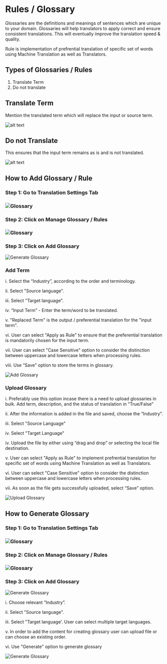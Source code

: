 # Rules / Glossary

Glossaries are the definitions and meanings of sentences which are unique to your domain. Glossaries will help translators to apply correct and ensure consistent translations. This will eventually improve the translation speed & quality.

Rule is implementation of prefrential translation of specific set of words using Machine Translation as well as Translators.

## Types of Glossaries / Rules

1. Translate Term
2. Do not translate

## Translate Term

Mention the translated term which will replace the input or source term.

![alt text](./images/ManualUpdate.png)

## Do not Translate

This ensures that the input term remains as is and is not translated.

![alt text](./images/DonotTransUpdate.png)

## How to Add Glossary / Rule

### Step 1: Go to Translation Settings Tab

### ![Glossary](./images/TranslationSettings.png)

### Step 2: Click on Manage Glossary / Rules

### ![Glossary](./images/GlosarryUpdate.png)

### Step 3: Click on Add Glossary

![Generate Glossary](./images/GenerateGlosarry.png)

### Add Term

i. Select the “Industry”, according to the order and terminology.

ii. Select "Source language".

iii. Select "Target language".

iv. “Input Term” - Enter the term/word to be translated.

v. "Replaced Term" is the output / preferential translation for the "input term". 

vi. User can select "Apply as Rule" to ensure that the preferential translation is mandatorily chosen for the input term.

vii. User can select "Case Sensitive" option to consider the distinction between uppercase and lowercase letters when processing rules.

viii. Use “Save” option to store the terms in glossary.

![Add Glossary](./images/ManualUpdate.png)

### Upload Glossary

i. Preferably use this option incase there is a need to upload glossaries in bulk. Add term, description, and the status of translation in “True/False”

ii. After the information is added in the file and saved, choose the “Industry”.

iii. Select "Source Language"

iv. Select "Target Language"

iv. Upload the file by either using “drag and drop” or selecting the local file destination.

v. User can select "Apply as Rule" to implement prefrential translation for specific set of words using Machine Translation as well as Translators.

vi. User can select "Case Sensitive" option to consider the distinction between uppercase and lowercase letters when processing rules.

vii. As soon as the file gets successfully uploaded, select “Save” option.

![Upload Glossary](./images/UploadGlosarryUpdate.png)


## How to Generate Glossary

### Step 1: Go to Translation Settings Tab

### ![Glossary](./images/TranslationSettings.png)

### Step 2: Click on Manage Glossary / Rules

### ![Glossary](./images/GlosarryUpdate.png)

### Step 3: Click on Add Glossary

![Generate Glossary](./images/GenerateGlosarry.png)

i. Choose relevant “Industry”.

ii. Select "Source language".

iii. Select "Target language'. User can select multiple target languages.

v. In order to add the content for creating glossary user can upload file or can choose an existing order.

vi. Use "Generate" option to generate glossary

![Generate Glossary](./images/GenerateGlosarry2.png)